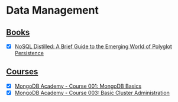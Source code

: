 # Data Management

## [Books](./books/index.md)

- [x] [NoSQL Distilled: A Brief Guide to the Emerging World of Polyglot Persistence](./books/nosql_distilled/nosql_distilled.md)

## [Courses](./courses/index.md)

- [x] [MongoDB Academy - Course 001: MongoDB Basics](./courses/mongodb_academy/m001_mongodb_basics/index.md)
- [x] [MongoDB Academy - Course 003: Basic Cluster Administration](./courses/mongodb_academy/m103_basic_cluster_administration/index.md)
